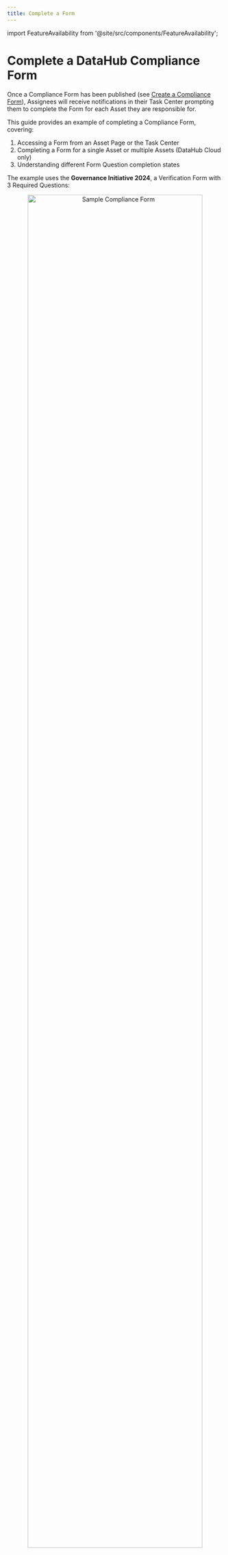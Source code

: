 ```yaml
---
title: Complete a Form
---
```


import FeatureAvailability from '@site/src/components/FeatureAvailability';

# Complete a DataHub Compliance Form

<FeatureAvailability/>

Once a Compliance Form has been published (see [Create a Compliance Form](create-a-form.md)), Assignees will receive notifications in their Task Center prompting them to complete the Form for each Asset they are responsible for.

This guide provides an example of completing a Compliance Form, covering:

1. Accessing a Form from an Asset Page or the Task Center
2. Completing a Form for a single Asset or multiple Assets (DataHub Cloud only)
3. Understanding different Form Question completion states

The example uses the **Governance Initiative 2024**, a Verification Form with 3 Required Questions:

<p align="center">
  <img
       width="90%"
       src="https://raw.githubusercontent.com/datahub-project/static-assets/refs/heads/main/imgs/compliance_forms/sample-compliance-form.png" 
       alt="Sample Compliance Form"/>
</p>

## Access a Compliance Form

Once you have been assigned to complete a Compliance Form, you will see a **Complete Documentation** or **Complete Verification** option on the right-hand side of an Asset Page:

<p align="center">
  <img
       width="70%"  
       src="https://raw.githubusercontent.com/datahub-project/static-assets/refs/heads/main/imgs/compliance_forms/completion/complete-task-from-asset-page.png"
       alt="Open Compliance Form from Asset Page"/>
</p>

**DataHub Cloud** users can find all outstanding Compliance Form requests by navigating to the **Task Center**:

<p align="center">
  <img
       width="80%"  
       src="https://raw.githubusercontent.com/datahub-project/static-assets/refs/heads/main/imgs/compliance_forms/completion/complete-tasks-from-task-center.png"
       alt="Open Compliance Form from Task Center"/>
</p>

## Complete a Form for a Single Asset

When filling out a Compliance Form for a single Asset, you'll see a list of Questions tailored to that Asset, with clear labels showing which ones are required. Here's how it works:

- **Question Details:** Each Question specifies if it's required or optional. Required Questions must be completed to submit the Form.
- **Pre-Populated Metadata:** If metadata already exists for a Question, it will appear pre-filled. You can confirm the existing value or make updates as needed.
- **Assignee Contributions:** If another Assignee has already provided a response, their name and the time of submission will be displayed. This gives you visibility into previous input, though you can still update the response.

:::tip
For Verification Forms, after addressing all required Questions, you'll be prompted to provide final sign-off. This ensures all responses are complete and accurate, marking the Form ready for submission.
:::

Once you complete all required responses, the sidebar will update with the status of the Asset:

- **Documented**: All required Questions are completed, Verification is not needed
- **Verified**: All required Questions are completed and Verified

Here's what the **Governance Initiative 2024** Verification Form looks like for `dogs_in_movies` after responding to all Required Questions:

<p align="center">
  <img
       width="80%"  
       src="https://raw.githubusercontent.com/datahub-project/static-assets/refs/heads/main/imgs/compliance_forms/completion/complete-task-ready-to-verify.png"
       alt="Asset Ready to Verify"/>
</p>

And here's the `dogs_in_movies` sidebar after Verifying all responses:

<p align="center">
  <img
       width="70%"  
       src="https://raw.githubusercontent.com/datahub-project/static-assets/refs/heads/main/imgs/compliance_forms/completion/complete-task-asset-verified.png"
       alt="Asset is Verified"/>
</p>

### Navigate to the Next Asset

To continue working through the Compliance Forms assigned to you, **use the navigation arrows located in the top-right corner**. These arrows will take you to the next Asset that is still pending Form completion or Verification. Only Assets that require action will appear in this flow, allowing you to focus on the remaining tasks without unnecessary steps.

## Complete a Form Question for Multiple Assets

When you want to provide the same response for a question to multiple assets, you can apply it in bulk by selecting the **By Question** option in the top-right corner. This allows you to navigate through the Form question-by-question and apply the same response to multiple assets.

:::note
Completing Form Questions for multiple Assets is only supported for DataHub Cloud.
:::

### Example: Apply a Response in Bulk

Let's look at an example. Imagine we are trying to provide the same answer to a Question for all Assets in a Snowflake schema called `DEMO_DB`. Here's how we'd do it:

1. **Filter Assets**: Filter down to all datasets in the `DEMO_DB` Snowflake schema.
2. **Set a Response**: For the selected Question, provide a response. In this case, we'll set the Deletion Date to be `2024-12-31`.
3. **Apply to All Selected Assets**: Use the bulk application feature to apply this response to all filtered Assets.

<p align="center">
  <img
       width="90%"  
       src="https://raw.githubusercontent.com/datahub-project/static-assets/refs/heads/main/imgs/compliance_forms/completion/complete-tasks-by-question.png"
       alt="Apply Response to Multiple Assets"/>
</p>

After setting the response, toggle through each Question, providing the necessary responses to combinations of Assets.

### Verification for Multiple Assets

For Verification Forms, as you complete Questions, you will see the number of assets eligible for Verification in the top-right corner. This makes it easy to track which Assets have met the requirements.

<p align="center">
  <img
       width="70%"  
       src="https://raw.githubusercontent.com/datahub-project/static-assets/refs/heads/main/imgs/compliance_forms/completion/complete-tasks-by-question-ready-to-verify.png"
       alt="Multiple Assets ready to Verify"/>
</p>

When you are ready to bulk Verify Assets, you will be prompted to confirm that all responses are complete and accurate before proceeding.

<p align="center">
  <img
       width="70%"  
       src="https://raw.githubusercontent.com/datahub-project/static-assets/refs/heads/main/imgs/compliance_forms/completion/complete-tasks-bulk-verify.png"
       alt="Final Bulk Verification"/>
</p>

### Switch Between Completion Modes

You can easily toggle between the **Complete By Asset** and **Complete By Question** views as needed, ensuring flexibility while completing and verifying the Compliance Forms.

## Understanding Different Form Question Completion States

When completing a Compliance Form, you may encounter various types of Questions, each with unique completion states based on existing metadata or prior responses from other Assignees. This section highlights examples of various completion states to help you understand how Questions can be answered, confirmed, or updated when completing a Form.

**_1. What is the primary use case for this asset?_**

This required Question is asking the Assignee to provide Documentation on how the Asset should be used. Note that there is no text populated in the description, meaning the Asset does not have any documentation at all.

<p align="center">
  <img
       width="90%"
       src="https://raw.githubusercontent.com/datahub-project/static-assets/refs/heads/main/imgs/compliance_forms/completion/complete-task-incomplete-question.png"
       alt="Sample Compliance Form"/>
</p>

**_2. When will this asset be deleted?_**

You may notice that this question has a pre-populated value. When metadata has been populated from a source _outside_ of a Form, users will have the option to update and save the value, or, simply **Confirm** that the value is accurate.

<p align="center">
  <img
       width="90%"
       src="https://raw.githubusercontent.com/datahub-project/static-assets/refs/heads/main/imgs/compliance_forms/completion/complete-task-confirm-value.png"
       alt="Sample Compliance Form"/>
</p>

**_3. Who is the Data Steward of this Asset?_**

Here's an example where a different Form Assignee has already provided an answer through the Compliance Form 3 days ago. All Assignees will still have the option to update the response, but this allows users to see how other Form Assignees have already answered the questions.

<p align="center">
  <img
       width="90%"
       src="https://raw.githubusercontent.com/datahub-project/static-assets/refs/heads/main/imgs/compliance_forms/completion/complete-task-question-answered.png"
       alt="Sample Compliance Form"/>
</p>

## FAQ and Troubleshooting

**Why don’t I see any Compliance Forms in the Task Center or on an Asset Page?**

If you don’t see any Compliance Forms, check with the Form author to ensure your DataHub user account has been assigned to complete a Form for one or more Assets. Forms can be assigned to Asset Owners, specific DataHub Users, or a combination of both.
